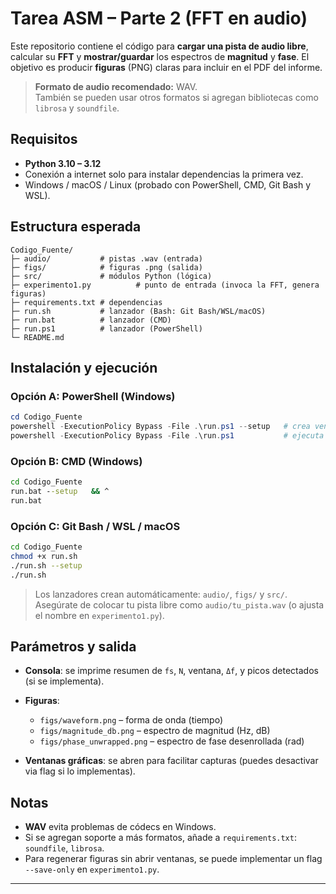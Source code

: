# Tarea ASM – Parte 2 (FFT en audio)

Este repositorio contiene el código para **cargar una pista de audio libre**, calcular su **FFT** y **mostrar/guardar** los espectros de **magnitud** y **fase**. El objetivo es producir **figuras** (PNG) claras para incluir en el PDF del informe.

> **Formato de audio recomendado:** WAV.  
> También se pueden usar otros formatos si agregan bibliotecas como `librosa` y `soundfile`.

## Requisitos

- **Python 3.10 – 3.12**
- Conexión a internet solo para instalar dependencias la primera vez.
- Windows / macOS / Linux (probado con PowerShell, CMD, Git Bash y WSL).

## Estructura esperada

```
Codigo_Fuente/
├─ audio/           # pistas .wav (entrada)
├─ figs/            # figuras .png (salida)
├─ src/             # módulos Python (lógica)
├─ experimento1.py          # punto de entrada (invoca la FFT, genera figuras)
├─ requirements.txt # dependencias
├─ run.sh           # lanzador (Bash: Git Bash/WSL/macOS)
├─ run.bat          # lanzador (CMD)
├─ run.ps1          # lanzador (PowerShell)
└─ README.md
```

## Instalación y ejecución

### Opción A: PowerShell (Windows)
```powershell
cd Codigo_Fuente
powershell -ExecutionPolicy Bypass -File .\run.ps1 --setup   # crea venv e instala deps
powershell -ExecutionPolicy Bypass -File .\run.ps1           # ejecuta experimento1.py
```

### Opción B: CMD (Windows)

```bat
cd Codigo_Fuente
run.bat --setup   && ^
run.bat
```

### Opción C: Git Bash / WSL / macOS

```bash
cd Codigo_Fuente
chmod +x run.sh
./run.sh --setup
./run.sh
```

> Los lanzadores crean automáticamente: `audio/`, `figs/` y `src/`.
> Asegúrate de colocar tu pista libre como `audio/tu_pista.wav` (o ajusta el nombre en `experimento1.py`).

## Parámetros y salida

* **Consola**: se imprime resumen de `fs`, `N`, ventana, `Δf`, y picos detectados (si se implementa).
* **Figuras**:

  * `figs/waveform.png` – forma de onda (tiempo)
  * `figs/magnitude_db.png` – espectro de magnitud (Hz, dB)
  * `figs/phase_unwrapped.png` – espectro de fase desenrollada (rad)
* **Ventanas gráficas**: se abren para facilitar capturas (puedes desactivar via flag si lo implementas).

## Notas

* **WAV** evita problemas de códecs en Windows.
* Si se agregan soporte a más formatos, añade a `requirements.txt`: `soundfile`, `librosa`.
* Para regenerar figuras sin abrir ventanas, se puede implementar un flag `--save-only` en `experimento1.py`.

---
